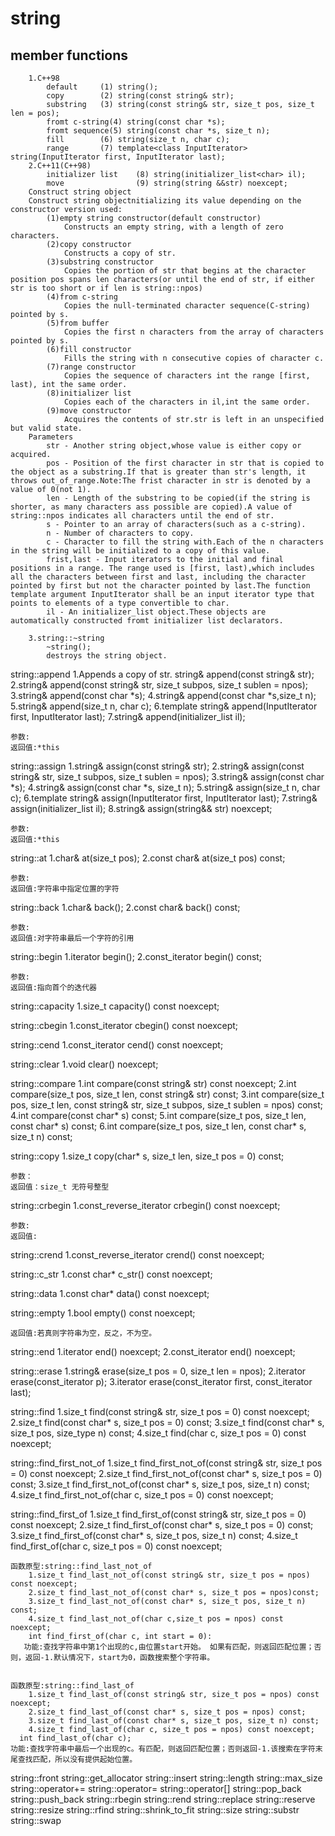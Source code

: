 # string
## member functions
		1.C++98
			default		(1) string();
			copy		(2)	string(const string& str);
			substring	(3)	string(const string& str, size_t pos, size_t len = pos);
			fromt c-string(4) string(const char *s);
			fromt sequence(5) string(const char *s, size_t n);
			fill		(6)	string(size_t n, char c);
			range		(7)	template<class InputIterator> string(InputIterator first, InputIterator last);
		2.C++11(C++98)
			initializer list	(8)	string(initializer_list<char> il);
			move				(9) string(string &&str) noexcept;
		Construct string object 
		Construct string objectnitializing its value depending on the constructor version used:
			(1)empty string constructor(default constructor)
				Constructs an empty string, with a length of zero characters.
			(2)copy constructor
				Constructs a copy of str.
			(3)substring constructor
				Copies the portion of str that begins at the character position pos spans len characters(or until the end of str, if either str is too short or if len is string::npos)
			(4)from c-string
				Copies the null-terminated character sequence(C-string) pointed by s.
			(5)from buffer
				Copies the first n characters from the array of characters pointed by s.
			(6)fill constructor
				Fills the string with n consecutive copies of character c.
			(7)range constructor
				Copies the sequence of characters int the range [first, last), int the same order.
			(8)initializer list
				Copies each of the characters in il,int the same order.
			(9)move constructor
				Acquires the contents of str.str is left in an unspecified but valid state.
		Parameters
			str - Another string object,whose value is either copy or acquired.
			pos - Position of the first character in str that is copied to the object as a substring.If that is greater than str's length, it throws out_of_range.Note:The frist character in str is denoted by a value of 0(not 1).
			len - Length of the substring to be copied(if the string is shorter, as many characters ass possible are copied).A value of string::npos indicates all characters until the end of str.
			s - Pointer to an array of characters(such as a c-string).
			n - Number of characters to copy.
			c - Character to fill the string with.Each of the n characters in the string will be initialized to a copy of this value.
			frist,last - Input iterators to the initial and final positions in a range. The range used is [first, last),which includes all the characters between first and last, including the character pointed by first but not the character pointed by last.The function template argument InputIterator shall be an input iterator type that points to elements of a type convertible to char.
			il - An initializer_list object.These objects are automatically constructed fromt initializer list declarators.

		3.string::~string
			~string();
			destroys the string object.

string::append
	1.Appends a copy of str.
		string& append(const string& str);
	2.string& append(const string& str, size_t subpos, size_t sublen = npos);
	3.string& append(const char *s);
	4.string& append(const char *s,size_t n);
	5.string& append(size_t n, char c);
	6.template<class InputIterator>
		string& append(InputIterator first, InputIterator last);
	7.string& append(initializer_list<char> il);

	参数:
	返回值:*this


string::assign
	1.string& assign(const string& str);
	2.string& assign(const string& str, size_t subpos, size_t sublen = npos);
	3.string& assign(const char *s);
	4.string& assign(const char *s, size_t n);
	5.string& assign(size_t n, char c);
	6.template<class InputIterator>
		string& assign(InputIterator first, InputIterator last);
	7.string& assign(initializer_list<char> il);
	8.string& assign(string&& str) noexcept;


	参数:
	返回值:*this

string::at
	1.char& at(size_t pos);
	2.const char& at(size_t pos) const;
	
	参数:
	返回值:字符串中指定位置的字符


string::back
	1.char& back();
	2.const char& back() const;

	参数:
	返回值:对字符串最后一个字符的引用

string::begin
	1.iterator begin();
	2.const_iterator begin() const;


	参数:
	返回值:指向首个的迭代器


string::capacity
	1.size_t capacity() const noexcept;

string::cbegin
	1.const_iterator cbegin() const noexcept;

string::cend
	1.const_iterator cend() const noexcept;

string::clear
	1.void clear() noexcept;


string::compare
	1.int compare(const string& str) const noexcept;
	2.int compare(size_t pos, size_t len, const string& str) const;
	3.int compare(size_t pos, size_t len, const string& str, size_t subpos, size_t sublen = npos) const;
	4.int compare(const char* s) const;
	5.int compare(size_t pos, size_t len, const char* s) const;
	6.int compare(size_t pos, size_t len, const char* s, size_t n) const;

string::copy
	1.size_t copy(char* s, size_t len, size_t pos = 0) const;

	参数：
	返回值：size_t 无符号整型

string::crbegin
	1.const_reverse_iterator crbegin() const noexcept;

	参数:
	返回值:


string::crend
	1.const_reverse_iterator crend() const noexcept;


string::c_str
	1.const char* c_str() const noexcept;



string::data
	1.const char* data() const noexcept;

string::empty
	1.bool empty() const noexcept;

	返回值:若真则字符串为空，反之，不为空。

string::end
	1.iterator end() noexcept;
	2.const_iterator end() noexcept;

string::erase
	1.string& erase(size_t pos = 0, size_t len = npos);
	2.iterator erase(const_iterator p);
	3.iterator erase(const_iterator first, const_iterator last);

string::find
	1.size_t find(const string& str, size_t pos = 0) const noexcept;
	2.size_t find(const char* s, size_t pos = 0) const;
	3.size_t find(const char* s, size_t pos, size_type n) const;
	4.size_t find(char c, size_t pos = 0) const noexcept;


string::find_first_not_of
	1.size_t find_first_not_of(const string& str, size_t pos = 0) const noexcept;
	2.size_t find_first_not_of(const char* s, size_t pos = 0) const;
	3.size_t find_first_not_of(const char* s, size_t pos, size_t n) const;
	4.size_t find_first_not_of(char c, size_t pos = 0) const noexcept;


string::find_first_of
	1.size_t find_first_of(const string& str, size_t pos = 0) const noexcept;
	2.size_t find_first_of(const char* s, size_t pos = 0) const;
	3.size_t find_first_of(const char* s, size_t pos, size_t n) const;
	4.size_t find_first_of(char c, size_t pos = 0) const noexcept;

	函数原型:string::find_last_not_of
		1.size_t find_last_not_of(const string& str, size_t pos = npos) const noexcept;
		2.size_t find_last_not_of(const char* s, size_t pos = npos)const;
		3.size_t find_last_not_of(const char* s, size_t pos, size_t n) const;
		4.size_t find_last_not_of(char c,size_t pos = npos) const noexcept;
 		int find_first_of(char c, int start = 0):
       功能:查找字符串中第1个出现的c,由位置start开始。 如果有匹配，则返回匹配位置；否则，返回-1.默认情况下，start为0，函数搜索整个字符串。


	函数原型:string::find_last_of
		1.size_t find_last_of(const string& str, size_t pos = npos) const noexcept;
		2.size_t find_last_of(const char* s, size_t pos = npos) const;
		3.size_t find_last_of(const char* s, size_t pos, size_t n) const;
		4.size_t find_last_of(char c, size_t pos = npos) const noexcept;
	  int find_last_of(char c);
 	功能:查找字符串中最后一个出现的c。有匹配，则返回匹配位置；否则返回-1.该搜索在字符末尾查找匹配，所以没有提供起始位置。
	



string::front
string::get_allocator
string::insert
string::length
string::max_size
string::operator+=
string::operator=
string::operator[]
string::pop_back
string::push_back
string::rbegin
string::rend
string::replace
string::reserve
string::resize
string::rfind
string::shrink_to_fit
string::size
string::substr
string::swap




